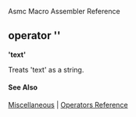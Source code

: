 Asmc Macro Assembler Reference

## operator ''

**'text'**

Treats 'text' as a string.

#### See Also

[Miscellaneous](miscellaneous.md) | [Operators Reference](readme.md)
